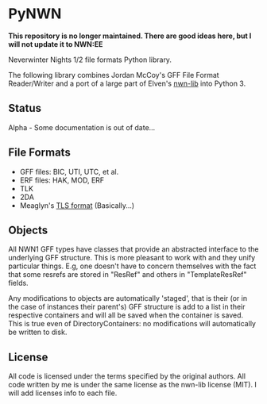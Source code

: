 PyNWN
=====

**This repository is no longer maintained.  There are good ideas here, but I will not update it to NWN:EE**

Neverwinter Nights 1/2 file formats Python library.

The following library combines Jordan McCoy's GFF File Format
Reader/Writer and a port of a large part of Elven's
[nwn-lib](https://github.com/niv/nwn-lib) into Python 3.

## Status
Alpha - Some documentation is out of date...

## File Formats
* GFF files: BIC, UTI, UTC, et al.
* ERF files: HAK, MOD, ERF
* TLK
* 2DA
* Meaglyn's [TLS format](http://neverwintervault.org/project/nwn1/other/tool/meaglyns-nwn-tlk-compiler) (Basically...)

## Objects
All NWN1 GFF types have classes that provide an abstracted interface
to the underlying GFF structure.  This is more pleasant to work with
and they unify particular things.  E.g, one doesn't have to concern
themselves with the fact that some resrefs are stored in "ResRef" and
others in "TemplateResRef" fields.

Any modifications to objects are automatically 'staged', that is their
(or in the case of instances their parent's) GFF structure is add to a
list in their respective containers and will all be saved when the
container is saved.  This is true even of DirectoryContainers: no
modifications will automatically be written to disk.

## License
All code is licensed under the terms specified by the original
authors.  All code written by me is under the same license as the
nwn-lib license (MIT).  I will add licenses info to each file.
